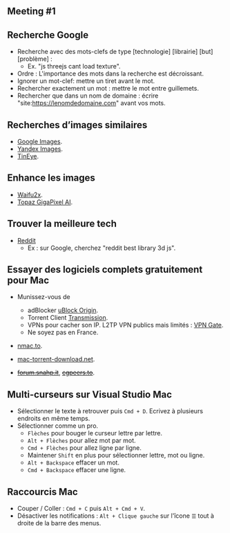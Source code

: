 ## Meeting #1

## Recherche Google
- Recherche avec des mots-clefs de type [technologie] [librairie] [but] [problème] :
    - Ex. "js threejs cant load texture".
- Ordre : L'importance des mots dans la recherche est décroissant.
- Ignorer un mot-clef: mettre un tiret avant le mot.
- Rechercher exactement un mot : mettre le mot entre guillemets.
- Rechercher que dans un nom de domaine : écrire "site:https://lenomdedomaine.com" avant vos mots.

## Recherches d’images similaires
- [Google Images](https://www.google.com/imghp).
- [Yandex Images](https://yandex.com/images/).
- [TinEye](https://tineye.com/).

## Enhance les images
- [Waifu2x](http://waifu2x.udp.jp/).
- [Topaz GigaPixel AI](https://topazlabs.com/gigapixel-ai/).

## Trouver la meilleure tech
- [Reddit](https://vue-grid-generator.netlify.app/)
    - Ex : sur Google, cherchez "reddit best library 3d js".

## Essayer des logiciels complets gratuitement pour Mac
- Munissez-vous de
    - adBlocker [uBlock Origin](https://chrome.google.com/webstore/detail/ublock-origin/cjpalhdlnbpafiamejdnhcphjbkeiagm?hl=fr).
    - Torrent Client [Transmission](https://transmissionbt.com/download/).
    - VPNs pour cacher son IP. L2TP VPN publics mais limités : [VPN Gate](https://www.vpngate.net/en/).
    - Ne soyez pas en France.

- [nmac.to](https://nmac.to/).
- [mac-torrent-download.net](http://mac-torrent-download.net/).
- ~~[forum.snahp.it](https://forum.snahp.it/)~~, ~~[cgpeers.to](https://cgpeers.to/)~~.

## Multi-curseurs sur Visual Studio Mac
- Sélectionner le texte à retrouver puis `Cmd + D`. Ecrivez à plusieurs endroits en même temps.
- Sélectionner comme un pro.
    - `Flèches` pour bouger le curseur lettre par lettre.
    - `Alt + Flèches` pour allez mot par mot.
    - `Cmd + Flèches` pour allez ligne par ligne.
    - Maintener `Shift` en plus pour sélectionner lettre, mot ou ligne.
    - `Alt + Backspace` effacer un mot.
    - `Cmd + Backspace` effacer une ligne.

## Raccourcis Mac
- Couper / Coller : `Cmd + C` puis `Alt + Cmd + V`.
- Désactiver les notifications : `Alt + Clique gauche` sur l'îcone `☰` tout à droite de la barre des menus.
